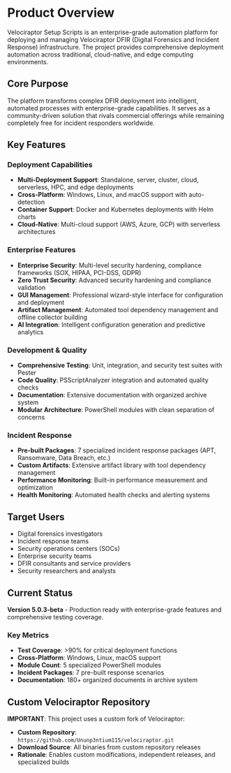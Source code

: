 # Product Overview

Velociraptor Setup Scripts is an enterprise-grade automation platform for deploying and managing Velociraptor DFIR (Digital Forensics and Incident Response) infrastructure. The project provides comprehensive deployment automation across traditional, cloud-native, and edge computing environments.

## Core Purpose

The platform transforms complex DFIR deployment into intelligent, automated processes with enterprise-grade capabilities. It serves as a community-driven solution that rivals commercial offerings while remaining completely free for incident responders worldwide.

## Key Features

### Deployment Capabilities
- **Multi-Deployment Support**: Standalone, server, cluster, cloud, serverless, HPC, and edge deployments
- **Cross-Platform**: Windows, Linux, and macOS support with auto-detection
- **Container Support**: Docker and Kubernetes deployments with Helm charts
- **Cloud-Native**: Multi-cloud support (AWS, Azure, GCP) with serverless architectures

### Enterprise Features
- **Enterprise Security**: Multi-level security hardening, compliance frameworks (SOX, HIPAA, PCI-DSS, GDPR)
- **Zero Trust Security**: Advanced security hardening and compliance validation
- **GUI Management**: Professional wizard-style interface for configuration and deployment
- **Artifact Management**: Automated tool dependency management and offline collector building
- **AI Integration**: Intelligent configuration generation and predictive analytics

### Development & Quality
- **Comprehensive Testing**: Unit, integration, and security test suites with Pester
- **Code Quality**: PSScriptAnalyzer integration and automated quality checks
- **Documentation**: Extensive documentation with organized archive system
- **Modular Architecture**: PowerShell modules with clean separation of concerns

### Incident Response
- **Pre-built Packages**: 7 specialized incident response packages (APT, Ransomware, Data Breach, etc.)
- **Custom Artifacts**: Extensive artifact library with tool dependency management
- **Performance Monitoring**: Built-in performance measurement and optimization
- **Health Monitoring**: Automated health checks and alerting systems

## Target Users

- Digital forensics investigators
- Incident response teams
- Security operations centers (SOCs)
- Enterprise security teams
- DFIR consultants and service providers
- Security researchers and analysts

## Current Status

**Version 5.0.3-beta** - Production ready with enterprise-grade features and comprehensive testing coverage.

### Key Metrics
- **Test Coverage**: >90% for critical deployment functions
- **Cross-Platform**: Windows, Linux, macOS support
- **Module Count**: 5 specialized PowerShell modules
- **Incident Packages**: 7 pre-built response scenarios
- **Documentation**: 180+ organized documents in archive system

## Custom Velociraptor Repository

**IMPORTANT**: This project uses a custom fork of Velociraptor:
- **Custom Repository**: `https://github.com/Ununp3ntium115/velociraptor.git`
- **Download Source**: All binaries from custom repository releases
- **Rationale**: Enables custom modifications, independent releases, and specialized builds